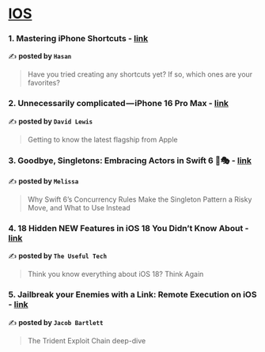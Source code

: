 
<h1><a href=https://medium.com/tag/ios/recommended target="_blank" rel="noopener noreferrer">IOS</a></h1>
<h3>1. Mastering iPhone Shortcuts - <a href="https://medium.com/@OwyHasan/mastering-iphone-shortcuts-255cc9b7de47" target="_blank" rel="noopener noreferrer">link</a></h3>

✍️ **posted by `Hasan`**

<blockquote>Have you tried creating any shortcuts yet? If so, which ones are your favorites?</blockquote>

<h3>2. Unnecessarily complicated — iPhone 16 Pro Max - <a href="https://medium.com/macoclock/unnecessarily-complicated-iphone-16-pro-max-92e7f9e51353" target="_blank" rel="noopener noreferrer">link</a></h3>

✍️ **posted by `David Lewis`**

<blockquote>Getting to know the latest flagship from Apple</blockquote>

<h3>3. Goodbye, Singletons: Embracing Actors in Swift 6 🛑🎭 - <a href="https://medium.com/stackademic/goodbye-singletons-embracing-actors-in-swift-6-5c520fe0f15c" target="_blank" rel="noopener noreferrer">link</a></h3>

✍️ **posted by `Melissa`**

<blockquote>Why Swift 6’s Concurrency Rules Make the Singleton Pattern a Risky Move, and What to Use Instead</blockquote>

<h3>4. 18 Hidden NEW Features in iOS 18 You Didn’t Know About - <a href="https://medium.com/macoclock/18-hidden-new-features-in-ios-18-you-didnt-know-about-8d594b75f90a" target="_blank" rel="noopener noreferrer">link</a></h3>

✍️ **posted by `The Useful Tech`**

<blockquote>Think you know everything about iOS 18? Think Again</blockquote>

<h3>5. Jailbreak your Enemies with a Link: Remote Execution on iOS - <a href="https://medium.com/gitconnected/jailbreak-your-enemies-with-a-link-remote-execution-on-ios-710323cd4d95" target="_blank" rel="noopener noreferrer">link</a></h3>

✍️ **posted by `Jacob Bartlett`**

<blockquote>The Trident Exploit Chain deep-dive</blockquote>

